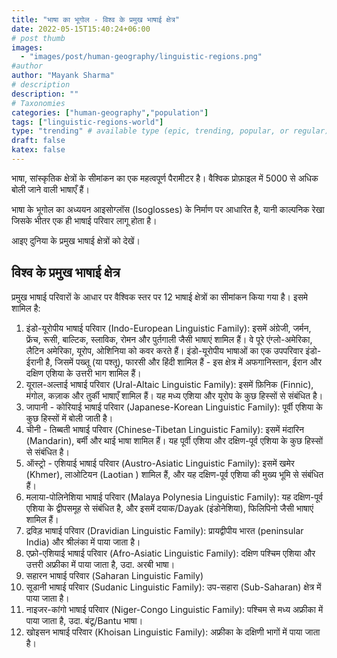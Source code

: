 ```yaml
---
title: "भाषा का भूगोल - विश्व के प्रमुख भाषाई क्षेत्र"
date: 2022-05-15T15:40:24+06:00
# post thumb
images:
  - "images/post/human-geography/linguistic-regions.png"
#author
author: "Mayank Sharma"
# description
description: ""
# Taxonomies
categories: ["human-geography","population"]
tags: ["linguistic-regions-world"]
type: "trending" # available type (epic, trending, popular, or regular)
draft: false
katex: false
---
```


भाषा, सांस्कृतिक क्षेत्रों के सीमांकन का एक महत्वपूर्ण पैरामीटर है। वैश्विक प्रोफ़ाइल में 5000 से अधिक बोली जाने वाली भाषाएँ हैं।

भाषा के भूगोल का अध्ययन आइसोग्लॉस (Isoglosses) के निर्माण पर आधारित है, यानी काल्पनिक रेखा जिसके भीतर एक ही भाषाई परिवार लागू होता है।

आइए दुनिया के प्रमुख भाषाई क्षेत्रों को देखें।


## विश्व के प्रमुख भाषाई क्षेत्र

प्रमुख भाषाई परिवारों के आधार पर वैश्विक स्तर पर 12 भाषाई क्षेत्रों का सीमांकन किया गया है। इसमे शामिल है:
1. इंडो-यूरोपीय भाषाई परिवार (Indo-European Linguistic Family): इसमें अंग्रेजी, जर्मन, फ्रेंच, रूसी, बाल्टिक, स्लाविक, रोमन और पुर्तगाली जैसी भाषाएं शामिल हैं। वे पूरे एंग्लो-अमेरिका, लैटिन अमेरिका, यूरोप, ओशिनिया को कवर करते हैं। इंडो-यूरोपीय भाषाओं का एक उपपरिवार इंडो-ईरानी है, जिसमें पख्तू (या पश्तू), फारसी और हिंदी शामिल हैं - इस क्षेत्र में अफगानिस्तान, ईरान और दक्षिण एशिया के उत्तरी भाग शामिल हैं।
2. यूराल-अल्ताई भाषाई परिवार (Ural-Altaic Linguistic Family): इसमें फ़िनिक (Finnic), मंगोल, कज़ाक और तुर्की भाषाएँ शामिल हैं। यह मध्य एशिया और यूरोप के कुछ हिस्सों से संबंधित है।
3. जापानी - कोरियाई भाषाई परिवार (Japanese-Korean Linguistic Family): पूर्वी एशिया के कुछ हिस्सों में बोली जाती है।
4. चीनी - तिब्बती भाषाई परिवार (Chinese-Tibetan Linguistic Family): इसमें मंदारिन (Mandarin), बर्मी और थाई भाषा शामिल हैं। यह पूर्वी एशिया और दक्षिण-पूर्व एशिया के कुछ हिस्सों से संबंधित है।
5. ऑस्ट्रो - एशियाई भाषाई परिवार (Austro-Asiatic Linguistic Family): इसमें खमेर (Khmer), लाओटियन (Laotian ) शामिल हैं, और यह दक्षिण-पूर्व एशिया की मुख्य भूमि से संबंधित हैं।
6. मलाया-पोलिनेशिया भाषाई परिवार (Malaya Polynesia Linguistic Family): यह दक्षिण-पूर्व एशिया के द्वीपसमूह से संबंधित है, और इसमें दयाक/Dayak (इंडोनेशिया), फिलिपिनो जैसी भाषाएं शामिल हैं।
7. द्रविड़ भाषाई परिवार (Dravidian Linguistic Family): प्रायद्वीपीय भारत (peninsular India) और श्रीलंका में पाया जाता है।
8. एफ्रो-एशियाई भाषाई परिवार (Afro-Asiatic Linguistic Family): दक्षिण पश्चिम एशिया और उत्तरी अफ्रीका में पाया जाता है, उदा. अरबी भाषा।
9. सहारन भाषाई परिवार (Saharan Linguistic Family)
10. सूडानी भाषाई परिवार (Sudanic Linguistic Family): उप-सहारा (Sub-Saharan) क्षेत्र में पाया जाता है।
11. नाइजर-कांगो भाषाई परिवार (Niger-Congo Linguistic Family): पश्चिम से मध्य अफ्रीका में पाया जाता है, उदा. बंटू/Bantu भाषा।
12. खोइसन भाषाई परिवार (Khoisan Linguistic Family): अफ्रीका के दक्षिणी भागों में पाया जाता है।

